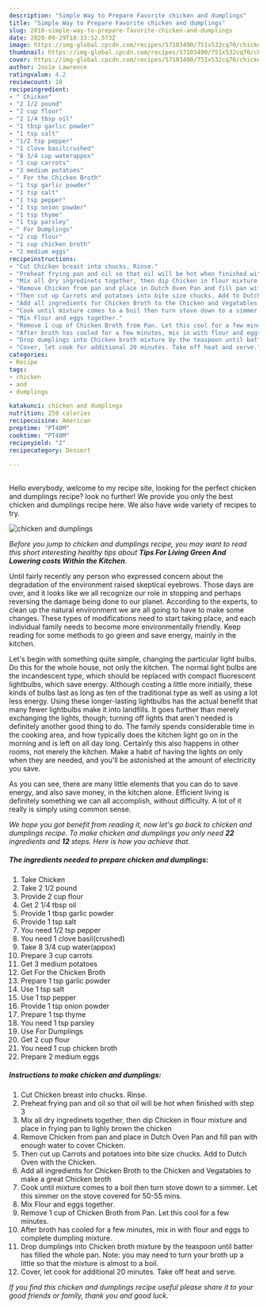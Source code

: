 ```yaml
---
description: "Simple Way to Prepare Favorite chicken and dumplings"
title: "Simple Way to Prepare Favorite chicken and dumplings"
slug: 2018-simple-way-to-prepare-favorite-chicken-and-dumplings
date: 2020-09-29T18:33:52.573Z
image: https://img-global.cpcdn.com/recipes/57103490/751x532cq70/chicken-and-dumplings-recipe-main-photo.jpg
thumbnail: https://img-global.cpcdn.com/recipes/57103490/751x532cq70/chicken-and-dumplings-recipe-main-photo.jpg
cover: https://img-global.cpcdn.com/recipes/57103490/751x532cq70/chicken-and-dumplings-recipe-main-photo.jpg
author: Josie Lawrence
ratingvalue: 4.2
reviewcount: 10
recipeingredient:
- " Chicken"
- "2 1/2 pound"
- "2 cup flour"
- "2 1/4 tbsp oil"
- "1 tbsp garlic powder"
- "1 tsp salt"
- "1/2 tsp pepper"
- "1 clove basilcrushed"
- "8 3/4 cup waterappox"
- "3 cup carrots"
- "3 medium potatoes"
- " For the Chicken Broth"
- "1 tsp garlic powder"
- "1 tsp salt"
- "1 tsp pepper"
- "1 tsp onion powder"
- "1 tsp thyme"
- "1 tsp parsley"
- " For Dumplings"
- "2 cup flour"
- "1 cup chicken broth"
- "2 medium eggs"
recipeinstructions:
- "Cut Chicken breast into chucks. Rinse."
- "Preheat frying pan and oil so that oil will be hot when finished with step 3"
- "Mix all dry ingredinets together, then dip Chicken in flour mixture and place in frying pan to lighly brown the chicken"
- "Remove Chicken from pan and place in Dutch Oven Pan and fill pan with enough water to cover Chicken."
- "Then cut up Carrots and potatoes into bite size chucks. Add to Dutch Oven with the Chicken."
- "Add all ingredients for Chicken Broth to the Chicken and Vegatables to make a great Chicken broth"
- "Cook until mixture comes to a boil then turn stove down to a simmer. Let this simmer on the stove covered for 50-55 mins."
- "Mix Flour and eggs together."
- "Remove 1 cup of Chicken Broth from Pan. Let this cool for a few minutes."
- "After broth has cooled for a few minutes, mix in with flour and eggs to complete dumpling mixture."
- "Drop dumplings into Chicken broth mixture by the teaspoon until batter has filled the whole pan. Note: you may need to turn your broth up a little so that the mixture is almost to a boil."
- "Cover, let cook for additional 20 minutes. Take off heat and serve."
categories:
- Recipe
tags:
- chicken
- and
- dumplings

katakunci: chicken and dumplings 
nutrition: 259 calories
recipecuisine: American
preptime: "PT40M"
cooktime: "PT48M"
recipeyield: "2"
recipecategory: Dessert

---
```

<br>
Hello everybody, welcome to my recipe site, looking for the perfect chicken and dumplings recipe? look no further! We provide you only the best chicken and dumplings recipe here. We also have wide variety of recipes to try.
<br>


![chicken and dumplings](https://img-global.cpcdn.com/recipes/57103490/751x532cq70/chicken-and-dumplings-recipe-main-photo.jpg)

<i>Before you jump to chicken and dumplings recipe, you may want to read this short interesting healthy tips about 
<strong>Tips For Living Green And Lowering costs Within the Kitchen</strong>.</i>
</br>

Until fairly recently any person who expressed concern about the degradation of the environment raised skeptical eyebrows. Those days are over, and it looks like we all recognize our role in stopping and perhaps reversing the damage being done to our planet. According to the experts, to clean up the natural environment we are all going to have to make some changes. These types of modifications need to start taking place, and each individual family needs to become more environmentally friendly. Keep reading for some methods to go green and save energy, mainly in the kitchen.

Let's begin with something quite simple, changing the particular light bulbs. Do this for the whole house, not only the kitchen. The normal light bulbs are the incandescent type, which should be replaced with compact fluorescent lightbulbs, which save energy. Although costing a little more initially, these kinds of bulbs last as long as ten of the traditional type as well as using a lot less energy. Using these longer-lasting lightbulbs has the actual benefit that many fewer lightbulbs make it into landfills. It goes further than merely exchanging the lights, though; turning off lights that aren't needed is definitely another good thing to do. The family spends considerable time in the cooking area, and how typically does the kitchen light go on in the morning and is left on all day long. Certainly this also happens in other rooms, not merely the kitchen. Make a habit of having the lights on only when they are needed, and you'll be astonished at the amount of electricity you save.

As you can see, there are many little elements that you can do to save energy, and also save money, in the kitchen alone. Efficient living is definitely something we can all accomplish, without difficulty. A lot of it really is simply using common sense.


<i>We hope you got benefit from reading it, now let's go back to chicken and dumplings recipe. To make chicken and dumplings you only need <strong>22</strong> ingredients and <strong>12</strong> steps. Here is how you achieve that.
</i>

##### The ingredients needed to prepare chicken and dumplings:

1. Take  Chicken
1. Take 2 1/2 pound
1. Provide 2 cup flour
1. Get 2 1/4 tbsp oil
1. Provide 1 tbsp garlic powder
1. Provide 1 tsp salt
1. You need 1/2 tsp pepper
1. You need 1 clove basil(crushed)
1. Take 8 3/4 cup water(appox)
1. Prepare 3 cup carrots
1. Get 3 medium potatoes
1. Get  For the Chicken Broth
1. Prepare 1 tsp garlic powder
1. Use 1 tsp salt
1. Use 1 tsp pepper
1. Provide 1 tsp onion powder
1. Prepare 1 tsp thyme
1. You need 1 tsp parsley
1. Use  For Dumplings
1. Get 2 cup flour
1. You need 1 cup chicken broth
1. Prepare 2 medium eggs


##### Instructions to make chicken and dumplings:

1. Cut Chicken breast into chucks. Rinse.
1. Preheat frying pan and oil so that oil will be hot when finished with step 3
1. Mix all dry ingredinets together, then dip Chicken in flour mixture and place in frying pan to lighly brown the chicken
1. Remove Chicken from pan and place in Dutch Oven Pan and fill pan with enough water to cover Chicken.
1. Then cut up Carrots and potatoes into bite size chucks. Add to Dutch Oven with the Chicken.
1. Add all ingredients for Chicken Broth to the Chicken and Vegatables to make a great Chicken broth
1. Cook until mixture comes to a boil then turn stove down to a simmer. Let this simmer on the stove covered for 50-55 mins.
1. Mix Flour and eggs together.
1. Remove 1 cup of Chicken Broth from Pan. Let this cool for a few minutes.
1. After broth has cooled for a few minutes, mix in with flour and eggs to complete dumpling mixture.
1. Drop dumplings into Chicken broth mixture by the teaspoon until batter has filled the whole pan. Note: you may need to turn your broth up a little so that the mixture is almost to a boil.
1. Cover, let cook for additional 20 minutes. Take off heat and serve.


<i>If you find this chicken and dumplings recipe useful please share it to your good friends or family, thank you and good luck.</i>
